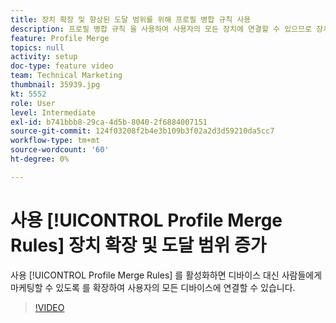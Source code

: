```yaml
---
title: 장치 확장 및 향상된 도달 범위를 위해 프로필 병합 규칙 사용
description: 프로필 병합 규칙 을 사용하여 사용자의 모든 장치에 연결할 수 있으므로 장치 대신 사람에게 마케팅할 수 있습니다.
feature: Profile Merge
topics: null
activity: setup
doc-type: feature video
team: Technical Marketing
thumbnail: 35939.jpg
kt: 5552
role: User
level: Intermediate
exl-id: b741bbb8-29ca-4d5b-8040-2f6884007151
source-git-commit: 124f03208f2b4e3b109b3f02a2d3d59210da5cc7
workflow-type: tm+mt
source-wordcount: '60'
ht-degree: 0%

---
```


# 사용 [!UICONTROL Profile Merge Rules] 장치 확장 및 도달 범위 증가

사용 [!UICONTROL Profile Merge Rules] 를 활성화하면 디바이스 대신 사람들에게 마케팅할 수 있도록 를 확장하여 사용자의 모든 디바이스에 연결할 수 있습니다.

>[!VIDEO](https://video.tv.adobe.com/v/35939/?quality=12&learn=on)
